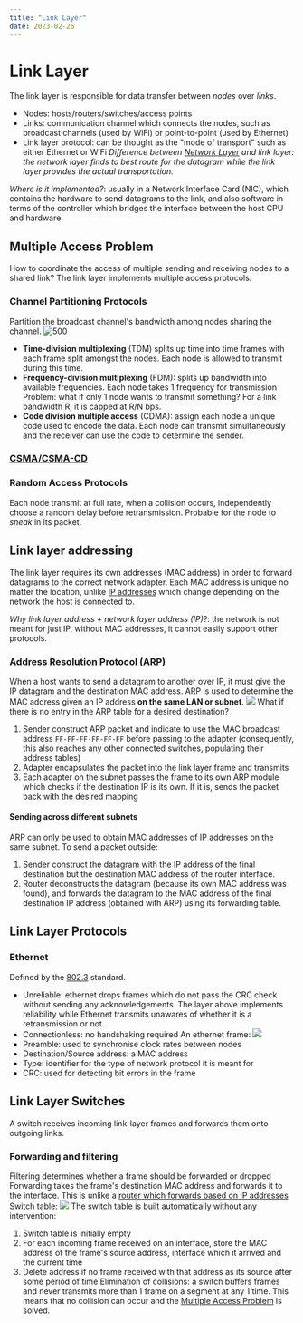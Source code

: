 ```yaml
---
title: "Link Layer"
date: 2023-02-26
---
```

# Link Layer
The link layer is responsible for data transfer between *nodes* over *links*.
- Nodes: hosts/routers/switches/access points
- Links: communication channel which connects the nodes, such as broadcast channels (used by WiFi) or point-to-point (used by Ethernet)
- Link layer protocol: can be thought as the "mode of transport" such as either Ethernet or WiFi
*Difference between [Network Layer](Notes/Network%20Layer.md) and link layer: the network layer finds to best route for the datagram while the link layer provides the actual transportation.*

*Where is it implemented?*:  usually in a Network Interface Card (NIC), which contains the hardware to send datagrams to the link, and also software in terms of the controller which bridges the interface between the host CPU and hardware.
## Multiple Access Problem
How to coordinate the access of multiple sending and receiving nodes to a shared link? The link layer implements multiple access protocols.
### Channel Partitioning Protocols
Partition the broadcast channel's bandwidth among nodes sharing the channel.
![500](https://i.imgur.com/jr4iOiA.png)
- **Time-division multiplexing** (TDM) splits up time into time frames with each frame split amongst the nodes. Each node is allowed to transmit during this time. 
- **Frequency-division multiplexing** (FDM): splits up bandwidth into available frequencies. Each node takes 1 frequency for transmission
Problem: what if only 1 node wants to transmit something? For a link bandwidth R, it is capped at R/N bps.
- **Code division multiple access** (CDMA): assign each node a unique code used to encode the data. Each node can transmit simultaneously and the receiver can use the code to determine the sender. 
### [CSMA/CSMA-CD](CSMA/CSMA-CD.md)
### Random Access Protocols
Each node transmit at full rate, when a collision occurs, independently choose a random delay before retransmission. Probable for the node to *sneak* in its packet.
## Link layer addressing
The link layer requires its own addresses (MAC address) in order to forward datagrams to the correct network adapter. Each MAC address is unique no matter the location, unlike [IP addresses](Notes/Internet%20Protocol.md#Addressing) which change depending on the network the host is connected to.

*Why link layer address + network layer address (IP)*?: the network is not meant for just IP, without MAC addresses, it cannot easily support other protocols.
### Address Resolution Protocol (ARP)
When a host wants to send a datagram to another over IP, it must give the IP datagram and the destination MAC address. ARP is used to determine the MAC address given an IP address **on the same LAN or subnet**.
![](https://i.imgur.com/Dt0njq9.png)
What if there is no entry in the ARP table for a desired destination?
1. Sender construct ARP packet and indicate to use the MAC broadcast address `FF-FF-FF-FF-FF-FF` before passing to the adapter (consequently, this also reaches any other connected switches, populating their address tables)
2. Adapter encapsulates the packet into the link layer frame and transmits
3. Each adapter on the subnet passes the frame to its own ARP module which checks if the destination IP is its own. If it is, sends the packet back with the desired mapping
#### Sending across different subnets
ARP can only be used to obtain MAC addresses of IP addresses on the same subnet. To send a packet outside:
1. Sender construct the datagram with the IP address of the final destination but the destination MAC address of the router interface.
2. Router deconstructs the datagram (because its own MAC address was found), and forwards the datagram to the MAC address of the final destination IP address (obtained with ARP) using its forwarding table.
## Link Layer Protocols
### Ethernet
Defined by the [802.3](Notes/802.3.md) standard.
- Unreliable: ethernet drops frames which do not pass the CRC check without sending any acknowledgements. The layer above implements reliability while Ethernet transmits unawares of whether it is a retransmission or not.
- Connectionless: no handshaking required
An ethernet frame: 
![](https://i.imgur.com/JP5CjY8.png)
- Preamble: used to synchronise clock rates between nodes
- Destination/Source address: a MAC address
- Type: identifier for the type of network protocol it is meant for
- CRC: used for detecting bit errors in the frame
## Link Layer Switches
A switch receives incoming link-layer frames and forwards them onto outgoing links. 
### Forwarding and filtering
Filtering determines whether a frame should be forwarded or dropped
Forwarding takes the frame's destination MAC address and forwards it to the interface. This is unlike a [router which forwards based on IP addresses](Notes/Building%20Blocks%20of%20the%20Internet.md#Forwarding%20Tables%20and%20Routing%20Protocols)
Switch table:
![](https://i.imgur.com/5jsOdlt.png)
The switch table is built automatically without any intervention:
1. Switch table is initially empty
2. For each incoming frame received on an interface, store the MAC address of the frame's source address, interface which it arrived and the current time
3. Delete address if no frame received with that address as its source after some period of time
Elimination of collisions: a switch buffers frames and never transmits more than 1 frame on a segment at any 1 time. This means that no collision can occur and the [Multiple Access Problem](Notes/Link%20Layer.md#Multiple%20Access%20Problem) is solved.